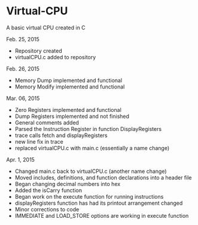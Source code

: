 # Virtual-CPU
A basic virtual CPU created in C

Feb. 25, 2015
 - Repository created
 - virtualCPU.c added to repository

Feb. 26, 2015
 - Memory Dump implemented and functional
 - Memory Modify implemented and functional

Mar. 06, 2015
 - Zero Registers implemented and functional
 - Dump Registers implemented and not finished
 - General comments added
 - Parsed the Instruction Register in function DisplayRegisters
 - trace calls fetch and displayRegisters
 - new line fix in trace
 - replaced virtualCPU.c with main.c (essentially a name change)

Apr. 1, 2015
 - Changed main.c back to virtualCPU.c (another name change)
 - Moved includes, definitions, and function declarations into a header file
 - Began changing decimal numbers into hex
 - Added the isCarry function
 - Began work on the execute function for running instructions
 - displayRegisters function has had its printout arrangement changed
 - Minor corrections to code
 - IMMEDIATE and LOAD_STORE options are working in execute function
